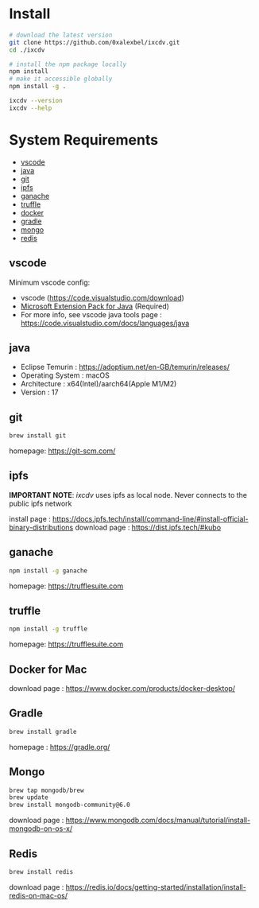 # Install 

```sh
# download the latest version
git clone https://github.com/0xalexbel/ixcdv.git
cd ./ixcdv

# install the npm package locally 
npm install
# make it accessible globally
npm install -g .

ixcdv --version
ixcdv --help
```

# System Requirements

- [vscode](#vscode)
- [java](#java)
- [git](#git)
- [ipfs](#ipfs)
- [ganache](#ganache)
- [truffle](#truffle)
- [docker](#docker)
- [gradle](#gradle)
- [mongo](#mongo)
- [redis](#redis)

## vscode 

Minimum vscode config:
- vscode (https://code.visualstudio.com/download)
- [Microsoft Extension Pack for Java](https://marketplace.visualstudio.com/items?itemName=vscjava.vscode-java-pack) (Required)
- For more info, see vscode java tools page : https://code.visualstudio.com/docs/languages/java


## java

- Eclipse Temurin : https://adoptium.net/en-GB/temurin/releases/
- Operating System : macOS
- Architecture : x64(Intel)/aarch64(Apple M1/M2)
- Version : 17

## git

```sh
brew install git
```

homepage: https://git-scm.com/

## ipfs

**IMPORTANT NOTE**: _ixcdv_ uses ipfs as local node. Never connects to the public ipfs network

install page : https://docs.ipfs.tech/install/command-line/#install-official-binary-distributions 
download page : https://dist.ipfs.tech/#kubo

## ganache

```sh
npm install -g ganache
```

homepage: https://trufflesuite.com

## truffle

```sh
npm install -g truffle
```

homepage: https://trufflesuite.com

## Docker for Mac

download page : https://www.docker.com/products/docker-desktop/

## Gradle

```sh
brew install gradle
```

homepage : https://gradle.org/

## Mongo

```sh
brew tap mongodb/brew
brew update
brew install mongodb-community@6.0
```

download page : https://www.mongodb.com/docs/manual/tutorial/install-mongodb-on-os-x/

## Redis

```sh
brew install redis
```

download page : https://redis.io/docs/getting-started/installation/install-redis-on-mac-os/
